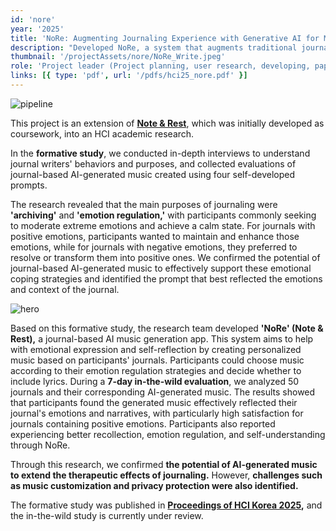 ```yaml
---
id: 'nore'
year: '2025'
title: 'NoRe: Augmenting Journaling Experience with Generative AI for Music Creation'
description: "Developed NoRe, a system that augments traditional journaling with AI-generated personalized music to enhance emotional expression, regulation, and self-reflection by transforming users' written journal entries into emotionally resonant musical compositions."
thumbnail: '/projectAssets/nore/NoRe_Write.jpeg'
role: 'Project leader (Project planning, user research, developing, paper writing)'
links: [{ type: 'pdf', url: '/pdfs/hci25_nore.pdf' }]
---
```


![pipeline](/projectAssets/nore/Fig_prompt_pipeline.png)

This project is an extension of **[Note & Rest](/projects/note-n-rest)**, which was initially developed as coursework, into an HCI academic research.

In the **formative study**, we conducted in-depth interviews to understand journal writers' behaviors and purposes, and collected evaluations of journal-based AI-generated music created using four self-developed prompts.

The research revealed that the main purposes of journaling were **'archiving'** and **'emotion regulation,'** with participants commonly seeking to moderate extreme emotions and achieve a calm state. For journals with positive emotions, participants wanted to maintain and enhance those emotions, while for journals with negative emotions, they preferred to resolve or transform them into positive ones. We confirmed the potential of journal-based AI-generated music to effectively support these emotional coping strategies and identified the prompt that best reflected the emotions and context of the journal.

![hero](/projectAssets/nore/NoRe_overall.jpeg)

Based on this formative study, the research team developed **'NoRe' (Note & Rest),** a journal-based AI music generation app. This system aims to help with emotional expression and self-reflection by creating personalized music based on participants' journals. Participants could choose music according to their emotion regulation strategies and decide whether to include lyrics. During a **7-day in-the-wild evaluation**, we analyzed 50 journals and their corresponding AI-generated music. The results showed that participants found the generated music effectively reflected their journal's emotions and narratives, with particularly high satisfaction for journals containing positive emotions. Participants also reported experiencing better recollection, emotion regulation, and self-understanding through NoRe.

Through this research, we confirmed **the potential of AI-generated music to extend the therapeutic effects of journaling.** However, **challenges such as music customization and privacy protection were also identified.**

The formative study was published in **[Proceedings of HCI Korea 2025](https://conference.hcikorea.org/pds/2025/HCI2025_Proceedings_s.pdf),** and the in-the-wild study is currently under review.
